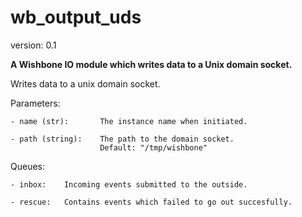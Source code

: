 wb_output_uds
=============

version: 0.1

**A Wishbone IO module which writes data to a Unix domain socket.**

Writes data to a unix domain socket.


Parameters:

    - name (str):       The instance name when initiated.

    - path (string):    The path to the domain socket.
                        Default: "/tmp/wishbone"

Queues:

    - inbox:    Incoming events submitted to the outside.

    - rescue:   Contains events which failed to go out succesfully.
